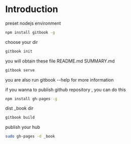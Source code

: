 # Introduction
preset nodejs environment


``` bash
npm install gitbook -g 
```

choose your dir

```bash 
gitbook init
```

you will obtain these file
README.md SUMMARY.md  

```bash
gitbook serve
```
you are also run gitbook --help for more information


if you wanna to publish github repository , you can do this

```bash 
npm install gh-pages -g
```

dist _book dir

```bash
gitbook build
```
publish your hub

```bash
sudo gh-pages -d _book
```


